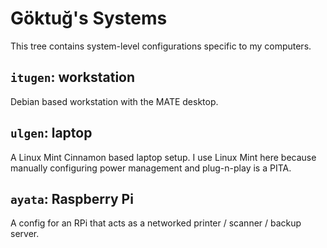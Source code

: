 # Göktuğ's Systems

This tree contains system-level configurations specific to my computers.

## `itugen`: workstation

Debian based workstation with the MATE desktop.

## `ulgen`: laptop

A Linux Mint Cinnamon based laptop setup.  I use Linux Mint here
because manually configuring power management and plug-n-play is a
PITA.

## `ayata`: Raspberry Pi

A config for an RPi that acts as a networked printer / scanner /
backup server.
